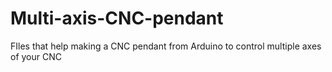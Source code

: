 # Multi-axis-CNC-pendant
FIles that help making a CNC pendant from Arduino to control multiple axes of your CNC
